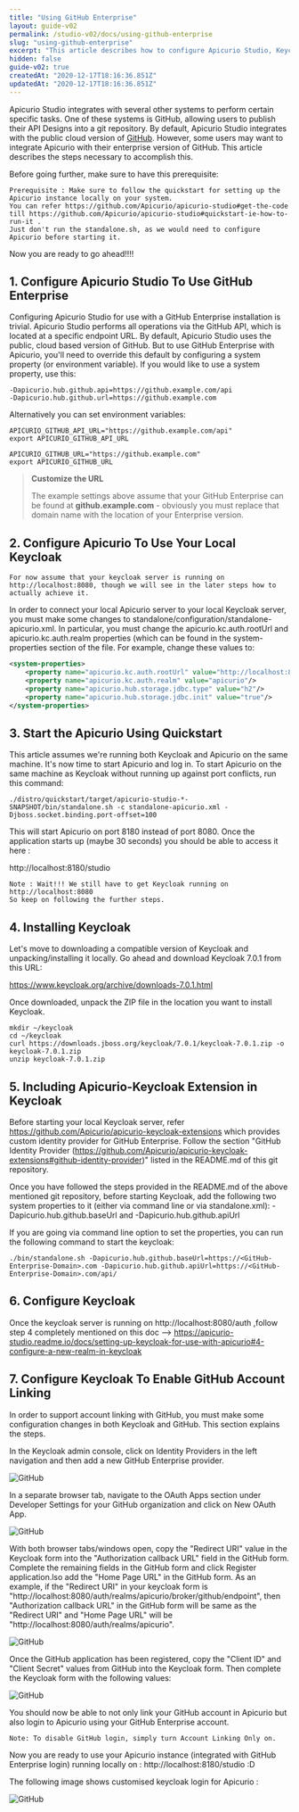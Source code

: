 ```yaml
---
title: "Using GitHub Enterprise"
layout: guide-v02
permalink: /studio-v02/docs/using-github-enterprise
slug: "using-github-enterprise"
excerpt: "This article describes how to configure Apicurio Studio, Keycloak, and (enterprise) GitHub so that all three work together properly (including authentication and account linking)."
hidden: false
guide-v02: true
createdAt: "2020-12-17T18:16:36.851Z"
updatedAt: "2020-12-17T18:16:36.851Z"
---
```

Apicurio Studio integrates with several other systems to perform certain specific tasks.  One of these systems is GitHub, allowing users to publish their API Designs into a git repository.  By default, Apicurio Studio integrates with the public cloud version of [GitHub](http://github.com).  However, some users may want to integrate Apicurio with their enterprise version of GitHub.  This article describes the steps necessary to accomplish this.


Before going further, make sure to have this prerequisite:
```Text
Prerequisite : Make sure to follow the quickstart for setting up the Apicurio instance locally on your system.
You can refer https://github.com/Apicurio/apicurio-studio#get-the-code till https://github.com/Apicurio/apicurio-studio#quickstart-ie-how-to-run-it .
Just don't run the standalone.sh, as we would need to configure Apicurio before starting it.
```
Now you are ready to go ahead!!!!


## 1. Configure Apicurio Studio To Use GitHub Enterprise
Configuring Apicurio Studio for use with a GitHub Enterprise installation is trivial.  Apicurio Studio performs all operations via the GitHub API, which is located at a specific endpoint URL.  By default, Apicurio Studio uses the public, cloud based version of GitHub.  But to use GitHub Enterprise with Apicurio, you'll need to override this default by configuring a system property (or environment variable).  If you would like to use a system property, use this:

```
-Dapicurio.hub.github.api=https://github.example.com/api
-Dapicurio.hub.github.url=https://github.example.com

```

Alternatively you can set environment variables:

```
APICURIO_GITHUB_API_URL="https://github.example.com/api"
export APICURIO_GITHUB_API_URL

APICURIO_GITHUB_URL="https://github.example.com"
export APICURIO_GITHUB_URL
```

> **Customize the URL**
>
> The example settings above assume that your GitHub Enterprise  can be found at **github.example.com** - obviously you must replace that domain name with the location of your Enterprise version.

## 2. Configure Apicurio To Use Your Local Keycloak
```
For now assume that your keycloak server is running on http://localhost:8080, though we will see in the later steps how to actually achieve it.
```
In order to connect your local Apicurio server to your local Keycloak server, you must make some changes to standalone/configuration/standalone-apicurio.xml. In particular, you must change the apicurio.kc.auth.rootUrl and apicurio.kc.auth.realm properties (which can be found in the system-properties section of the file. For example, change these values to:

```xml
<system-properties>
    <property name="apicurio.kc.auth.rootUrl" value="http://localhost:8080/auth"/>
    <property name="apicurio.kc.auth.realm" value="apicurio"/>
    <property name="apicurio.hub.storage.jdbc.type" value="h2"/>
    <property name="apicurio.hub.storage.jdbc.init" value="true"/>
</system-properties>
```

## 3. Start the Apicurio Using Quickstart
This article assumes we're running both Keycloak and Apicurio on the same machine. It's now time to start Apicurio and log in. To start Apicurio on the same machine as Keycloak without running up against port conflicts, run this command:

```shell
./distro/quickstart/target/apicurio-studio-*-SNAPSHOT/bin/standalone.sh -c standalone-apicurio.xml -Djboss.socket.binding.port-offset=100
```


This will start Apicurio on port 8180 instead of port 8080. Once the application starts up (maybe 30 seconds) you should be able to access it here :

http://localhost:8180/studio

```
Note : Wait!!! We still have to get Keycloak running on http://localhost:8080
So keep on following the further steps.
```


## 4. Installing Keycloak
Let's move to downloading a compatible version of Keycloak and unpacking/installing it locally.
Go ahead and download Keycloak 7.0.1 from this URL:

https://www.keycloak.org/archive/downloads-7.0.1.html

Once downloaded, unpack the ZIP file in the location you want to install Keycloak.
```
mkdir ~/keycloak
cd ~/keycloak
curl https://downloads.jboss.org/keycloak/7.0.1/keycloak-7.0.1.zip -o keycloak-7.0.1.zip
unzip keycloak-7.0.1.zip
```

## 5. Including Apicurio-Keycloak Extension in Keycloak
Before starting your local Keycloak server, refer https://github.com/Apicurio/apicurio-keycloak-extensions which provides custom identity provider for GitHub Enterprise.
Follow the section "GitHub Identity Provider (https://github.com/Apicurio/apicurio-keycloak-extensions#github-identity-provider)" listed in the README.md of this git repository.

Once you have followed the steps provided in the README.md of the above mentioned git repository, before starting Keycloak, add the following two system properties to it (either via command line or via standalone.xml):
-Dapicurio.hub.github.baseUrl and -Dapicurio.hub.github.apiUrl

If you are going via command line option to set the properties, you can run the following command to start the keycloak:
```
./bin/standalone.sh -Dapicurio.hub.github.baseUrl=https://<GitHub-Enterprise-Domain>.com -Dapicurio.hub.github.apiUrl=https://<GitHub-Enterprise-Domain>.com/api/
```

## 6. Configure Keycloak
Once the keycloak server is running on http://localhost:8080/auth ,follow step 4 completely mentioned on this doc --> https://apicurio-studio.readme.io/docs/setting-up-keycloak-for-use-with-apicurio#4-configure-a-new-realm-in-keycloak


## 7. Configure Keycloak To Enable GitHub Account Linking
In order to support account linking with GitHub, you must make some configuration changes in both Keycloak and GitHub. This section explains the steps.

In the Keycloak admin console, click on Identity Providers in the left navigation and then add a new GitHub Enterprise provider.

![GitHub](/images/guides/keycloak.png)

In a separate browser tab, navigate to the OAuth Apps section under Developer Settings for your GitHub organization and click on New OAuth App.

![GitHub](/images/guides/github-oauths.png)

With both browser tabs/windows open, copy the "Redirect URI" value in the Keycloak form into the "Authorization callback URL" field in the GitHub form. Complete the remaining fields in the GitHub form and click Register application.lso add the "Home Page URL" in the GitHub form.
As an example, if the "Redirect URI" in your keycloak form is "http://localhost:8080/auth/realms/apicurio/broker/github/endpoint", then "Authorization callback URL" in the GitHub form will be same as the "Redirect URI" and "Home Page URL" will be "http://localhost:8080/auth/realms/apicurio".

![GitHub](/images/guides/github-oauth2.png)

Once the GitHub application has been registered, copy the "Client ID" and "Client Secret" values from GitHub into the Keycloak form. Then complete the Keycloak form with the following values:

![GitHub](/images/guides/kc-github.png)

You should now be able to not only link your GitHub account in Apicurio but also login to Apicurio using your GitHub Enterprise account. 

```
Note: To disable GitHub login, simply turn Account Linking Only on.
```

Now you are ready to use your Apicurio instance (integrated with GitHub Enterprise login) running locally on : http://localhost:8180/studio :D

The following image shows customised keycloak login for Apicurio :

![GitHub](/images/guides/customised_keycloak.png)





